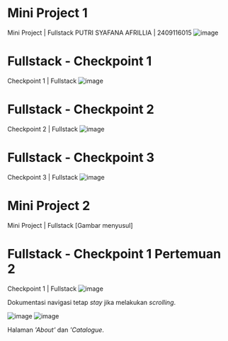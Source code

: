 # Mini Project 1
Mini Project | Fullstack
PUTRI SYAFANA AFRILLIA | 2409116015 
![image](https://github.com/user-attachments/assets/72049ed5-b733-4ba0-85f0-176ecb9d6702)

# Fullstack - Checkpoint 1
Checkpoint 1 | Fullstack
![image](https://github.com/user-attachments/assets/4b5a5be0-a75c-4a06-8336-3a6ad640d4c3)

# Fullstack - Checkpoint 2
Checkpoint 2 | Fullstack
![image](https://github.com/user-attachments/assets/a0c3e803-fba5-482d-a902-34f32e6ed1b1)

# Fullstack - Checkpoint 3
Checkpoint 3 | Fullstack
![image](https://github.com/user-attachments/assets/2628500e-3aa8-4df6-8ffe-14c9bc0bea67)

# Mini Project 2
Mini Project | Fullstack
[Gambar menyusul]

# Fullstack - Checkpoint 1 Pertemuan 2
Checkpoint 1 | Fullstack
![image](https://github.com/user-attachments/assets/7973fae7-2235-41af-92fa-8620c5c28c8a)

Dokumentasi navigasi tetap _stay_ jika melakukan _scrolling_.

![image](https://github.com/user-attachments/assets/d8e239d9-77c1-42f3-ac9e-0d642645d192)
![image](https://github.com/user-attachments/assets/f6432f99-7120-47d4-a574-7c1de13c8ac1)

Halaman _'About'_ dan _'Catalogue_.
